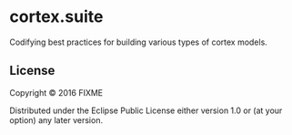 # cortex.suite

Codifying best practices for building various types of cortex models.

## License

Copyright © 2016 FIXME

Distributed under the Eclipse Public License either version 1.0 or (at
your option) any later version.

